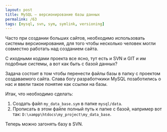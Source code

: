 ```yaml
---
layout: post
title: MySQL – версионирование базы данных
permalink: /63
tags: [mysql, svn, sym, symlink, versioning]
---
```


Часто при создании больших сайтов, необходимо использовать системы версионирования, для того чтобы несколько человек могли совместно работать над созданием сайта.

С иходными кодами проекта все ясно, тут есть и SVN и GIT и им подобные системы, а вот как быть с базой данных?

Задача состоит в том чтобы перенести файлы базы в папку с проектом создаваемого сайта. Слава богу разработчкики MySQL позаботились о нас и ввели такое понятие как ссылки на базы.

Итак, что необходимо сделать:

1. Создать файл `my_data_base.sym` в папке `mysql/data`.
2. Прописать в этом файле полный путь к папке с базой, например вот так: `D:\xampp\htdocs\my_project\my_data_base`.

Теперь можно загонять базу в SVN.
